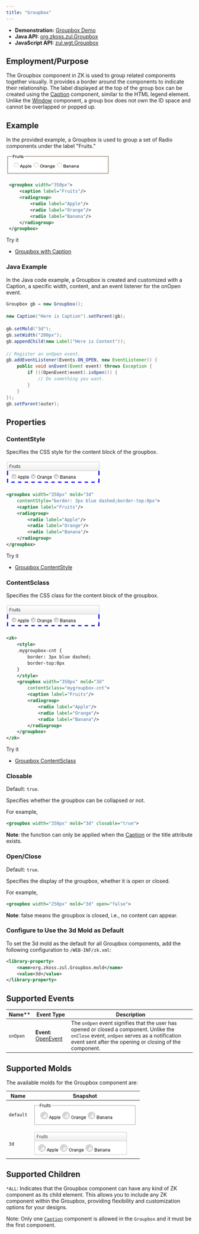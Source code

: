 ```yaml
---
title: "Groupbox"
---
```



- **Demonstration:** [Groupbox Demo](https://www.zkoss.org/zkdemo/layout/group_box)
- **Java API:** [org.zkoss.zul.Groupbox](https://www.zkoss.org/javadoc/latest/zk/org/zkoss/zul/Groupbox.html)
- **JavaScript API:** [zul.wgt.Groupbox](https://www.zkoss.org/javadoc/latest/jsdoc/classes/zul.wgt.Groupbox.html)

## Employment/Purpose
The Groupbox component in ZK is used to group related components together visually. It provides a border around the components to indicate their relationship. The label displayed at the top of the group box can be created using the [Caption](caption) component, similar to the HTML legend element. Unlike the [Window](window) component, a group box does not own the ID space and cannot be overlapped or popped up.

## Example
In the provided example, a Groupbox is used to group a set of Radio components under the label "Fruits."

![Groupbox_Example](images/ZKComRef_Groupbox_Example.png)
```xml
 <groupbox width="350px">
     <caption label="Fruits"/>
     <radiogroup>
         <radio label="Apple"/>
         <radio label="Orange"/>
         <radio label="Banana"/>
     </radiogroup>
 </groupbox>
```

Try it
*  [Groupbox with Caption](https://zkfiddle.org/sample/1j5b78e/1-ZK-Component-Reference-Groupbox-Example?v=latest&t=Iceblue_Compact)


### Java Example
In the Java code example, a Groupbox is created and customized with a Caption, a specific width, content, and an event listener for the onOpen event.

```java
Groupbox gb = new Groupbox();

new Caption("Here is Caption").setParent(gb);

gb.setMold("3d");
gb.setWidth("200px");
gb.appendChild(new Label("Here is Content"));

// Register an onOpen event.
gb.addEventListener(Events.ON_OPEN, new EventListener() {
    public void onEvent(Event event) throws Exception {
        if (((OpenEvent)event).isOpen()) {
            // Do something you want.
        }
    }
});
gb.setParent(outer);
```

## Properties
### ContentStyle
Specifies the CSS style for the content block of the groupbox.

![Groupbox_ContentStyle](images/ZKComRef_Groupbox_ContentStyle.png)

```xml
<groupbox width="350px" mold="3d"
    contentStyle="border: 3px blue dashed;border-top:0px">
    <caption label="Fruits"/>
    <radiogroup>
        <radio label="Apple"/>
        <radio label="Orange"/>
        <radio label="Banana"/>
    </radiogroup>
</groupbox>
```

Try it

*  [Groupbox ContentStyle](https://zkfiddle.org/sample/1k2vv2g/1-ZK-Component-Reference-Groupbox-ContentStyle-Example?v=latest&t=Iceblue_Compact)


### ContentSclass
Specifies the CSS class for the content block of the groupbox.

![Groupbox_ContentStyle](images/ZKComRef_Groupbox_ContentStyle.png)

```xml
<zk>
    <style>
    .mygroupbox-cnt {
        border: 3px blue dashed;
        border-top:0px
    }
    </style>
    <groupbox width="350px" mold="3d"
        contentSclass="mygroupbox-cnt">
        <caption label="Fruits"/>
        <radiogroup>
            <radio label="Apple"/>
            <radio label="Orange"/>
            <radio label="Banana"/>
        </radiogroup>
    </groupbox>
</zk>
```

Try it

* [Groupbox ContentSclass](https://zkfiddle.org/sample/304je74/1-ZK-Component-Reference-Groupbox-ContentSclass-Example?v=latest&t=Iceblue_Compact)

### Closable
Default: `true`.

Specifies whether the groupbox can be collapsed or not.

For example,

```xml
<groupbox width="350px" mold="3d" closable="true">
```
**Note**: the function can only be applied when the [Caption](caption) or the title attribute exists.

### Open/Close
Default: `true`.

Specifies the display of the groupbox, whether it is open or closed.

For example,

```xml
<groupbox width="250px" mold="3d" open="false">
```
**Note**: false means the groupbox is closed, i.e., no content can appear.

### Configure to Use the 3d Mold as Default
To set the 3d mold as the default for all Groupbox components, add the following configuration to `/WEB-INF/zk.xml`:

```xml
<library-property>
    <name>org.zkoss.zul.Groupbox.mold</name>
    <value>3d</value>
</library-property>
```

## Supported Events

| Name**   | Event Type                            |Description |
|----------|-----------------------------------------|------------|
| `onOpen` | **Event:** [OpenEvent](https://www.zkoss.org/javadoc/latest/zk/org/zkoss/zk/ui/event/OpenEvent.html) | The `onOpen` event signifies that the user has opened or closed a component. Unlike the `onClose` event, `onOpen` serves as a notification event sent after the opening or closing of the component. |

## Supported Molds
The available molds for the Groupbox component are:

| Name    | Snapshot                            |
|---------|-------------------------------------------|
| `default`   | ![Groupbox_mold_default](images/Groupbox_mold_default.png)|
| `3d`   | ![Groupbox_mold_3d](images/Groupbox_mold_3d.png)|

## Supported Children

`*ALL`: Indicates that the Groupbox component can have any kind of ZK component as its child element. This allows you to include any ZK component within the Groupbox, providing flexibility and customization options for your designs.

Note: Only one [`Caption`](caption) component is allowed in the `Groupbox` and it must be the first component.